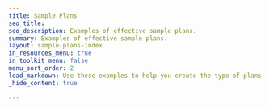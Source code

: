 ```yaml
---
title: Sample Plans
seo_title:
seo_description: Examples of effective sample plans.
summary: Examples of effective sample plans.
layout: sample-plans-index
in_resources_menu: true
in_toolkit_menu: false
menu_sort_order: 2
lead_markdown: Use these examples to help you create the type of plans that are accepted when applying for a permit.
_hide_content: true

---
```

